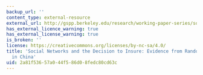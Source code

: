 ```yaml
---
backup_url: ''
content_type: external-resource
external_url: http://gspp.berkeley.edu/research/working-paper-series/social-networks-and-the-decision-to-insure-evidence-from-randomized-experim
has_external_licence_warning: true
has_external_license_warning: true
is_broken: ''
license: https://creativecommons.org/licenses/by-nc-sa/4.0/
title: 'Social Networks and the Decision to Insure: Evidence from Randomized Experiments
  in China'
uid: 2a81f536-57a0-44f5-86d0-8fedc80cd63c
---
```

